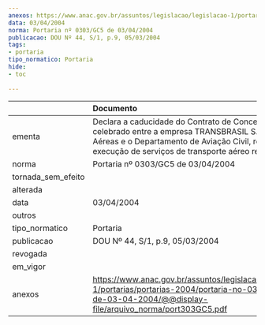 ```yaml
---
anexos: https://www.anac.gov.br/assuntos/legislacao/legislacao-1/portarias/portarias-2004/portaria-no-0303-gc5-de-03-04-2004/@@display-file/arquivo_norma/port303GC5.pdf
data: 03/04/2004
norma: Portaria nº 0303/GC5 de 03/04/2004
publicacao: DOU Nº 44, S/1, p.9, 05/03/2004
tags:
- portaria
tipo_normatico: Portaria
hide: 
- toc 
 
---
```


|                    | Documento                                                                                                                                                                                                 |
|:-------------------|:----------------------------------------------------------------------------------------------------------------------------------------------------------------------------------------------------------|
| ementa             | Declara a caducidade do Contrato de Concessão celebrado entre a empresa TRANSBRASIL S.A. – Linhas Aéreas e o Departamento de Aviação Civil, referente à execução de serviços de transporte aéreo regular. |
| norma              | Portaria nº 0303/GC5 de 03/04/2004                                                                                                                                                                        |
| tornada_sem_efeito |                                                                                                                                                                                                           |
| alterada           |                                                                                                                                                                                                           |
| data               | 03/04/2004                                                                                                                                                                                                |
| outros             |                                                                                                                                                                                                           |
| tipo_normatico     | Portaria                                                                                                                                                                                                  |
| publicacao         | DOU Nº 44, S/1, p.9, 05/03/2004                                                                                                                                                                           |
| revogada           |                                                                                                                                                                                                           |
| em_vigor           |                                                                                                                                                                                                           |
| anexos             | https://www.anac.gov.br/assuntos/legislacao/legislacao-1/portarias/portarias-2004/portaria-no-0303-gc5-de-03-04-2004/@@display-file/arquivo_norma/port303GC5.pdf                                          |